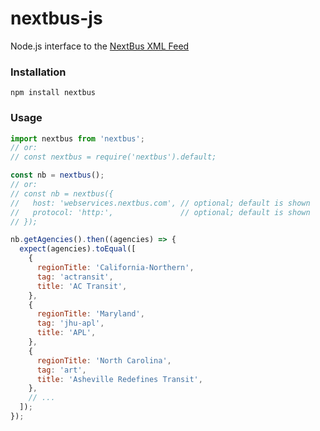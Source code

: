# nextbus-js
Node.js interface to the [NextBus XML Feed](https://www.nextbus.com/xmlFeedDocs/NextBusXMLFeed.pdf)

### Installation
```shell
npm install nextbus
```

### Usage
```js
import nextbus from 'nextbus';
// or:
// const nextbus = require('nextbus').default;

const nb = nextbus();
// or:
// const nb = nextbus({
//   host: 'webservices.nextbus.com', // optional; default is shown
//   protocol: 'http:',               // optional; default is shown
// });

nb.getAgencies().then((agencies) => {
  expect(agencies).toEqual([
    {
      regionTitle: 'California-Northern',
      tag: 'actransit',
      title: 'AC Transit',
    },
    {
      regionTitle: 'Maryland',
      tag: 'jhu-apl',
      title: 'APL',
    },
    {
      regionTitle: 'North Carolina',
      tag: 'art',
      title: 'Asheville Redefines Transit',
    },
    // ...
  ]);
});
```
